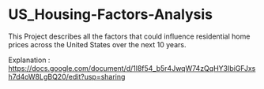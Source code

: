 # US_Housing-Factors-Analysis

This Project describes all the factors that could influence residential home prices across the United States over the next 10 years.

Explanation :  https://docs.google.com/document/d/1l8f54_b5r4JwqW74zQqHY3IbiGFJxsh7d4oW8LgBQ20/edit?usp=sharing

